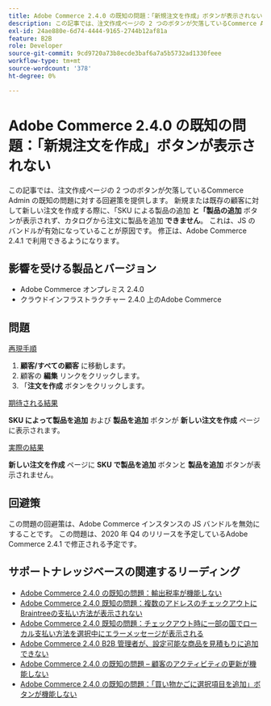 ```yaml
---
title: Adobe Commerce 2.4.0 の既知の問題：「新規注文を作成」ボタンが表示されない
description: この記事では、注文作成ページの 2 つのボタンが欠落しているCommerce Admin の既知の問題に対する回避策を提供します。 新規または既存の顧客に対して新しい注文を作成する際に、「SKU による製品の追加**と「製品の追加**」ボタンが見つからないので、カタログから注文に製品を追加す**ことはできません** これは、JS のバンドルが有効になっていることが原因です。 修正は、Adobe Commerce 2.4.1 で利用できるようになります。
exl-id: 24ae880e-6d74-4444-9165-2744b12af81a
feature: B2B
role: Developer
source-git-commit: 9cd9720a73b8ecde3baf6a7a5b5732ad1330feee
workflow-type: tm+mt
source-wordcount: '378'
ht-degree: 0%

---
```


# Adobe Commerce 2.4.0 の既知の問題：「新規注文を作成」ボタンが表示されない

この記事では、注文作成ページの 2 つのボタンが欠落しているCommerce Admin の既知の問題に対する回避策を提供します。 新規または既存の顧客に対して新しい注文を作成する際に、「SKU による製品の追加 **と「製品の追加** ボタンが表示されず、カタログから注文に製品を追加 **できません**。 これは、JS のバンドルが有効になっていることが原因です。 修正は、Adobe Commerce 2.4.1 で利用できるようになります。

## 影響を受ける製品とバージョン

* Adobe Commerce オンプレミス 2.4.0
* クラウドインフラストラクチャー 2.4.0 上のAdobe Commerce

## 問題

<u> 再現手順 </u>

1. **顧客/すべての顧客** に移動します。
1. 顧客の **編集** リンクをクリックします。
1. 「**注文を作成** ボタンをクリックします。

<u> 期待される結果 </u>

**SKU によって製品を追加** および **製品を追加** ボタンが **新しい注文を作成** ページに表示されます。

<u> 実際の結果 </u>

**新しい注文を作成** ページに **SKU で製品を追加** ボタンと **製品を追加** ボタンが表示されません。

## 回避策

この問題の回避策は、Adobe Commerce インスタンスの JS バンドルを無効にすることです。 この問題は、2020 年 Q4 のリリースを予定しているAdobe Commerce 2.4.1 で修正される予定です。

## サポートナレッジベースの関連するリーディング

* [Adobe Commerce 2.4.0 の既知の問題：輸出税率が機能しない](/help/troubleshooting/miscellaneous/magento-2-4-0-known-issue-export-tax-rates-does-not-work.md)
* [Adobe Commerce 2.4.0 既知の問題：複数のアドレスのチェックアウトにBraintreeの支払い方法が表示されない](/help/troubleshooting/payments/magento-2-4-0-braintree-not-in-multiple-addresses-checkout.md)
* [Adobe Commerce 2.4.0 既知の問題：チェックアウト時に一部の国でローカル支払い方法を選択中にエラーメッセージが表示される](/help/troubleshooting/payments/magento-2-4-0-checkout-error-selecting-local-payments.md)
* [Adobe Commerce 2.4.0 B2B 管理者が、設定可能な商品を見積もりに追加できない](/help/troubleshooting/miscellaneous/magento-2-4-0-b2b-admin-can-t-add-configurable-product-to-quote.md)
* [Adobe Commerce 2.4.0 の既知の問題 – 顧客のアクティビティの更新が機能しない](/help/troubleshooting/miscellaneous/magento-2-4-0-refresh-on-customer-activities-does-not-work.md)
* [Adobe Commerce 2.4.0 の既知の問題：「買い物かごに選択項目を追加」ボタンが機能しない](/help/troubleshooting/miscellaneous/magento-2-4-0-add-selections-to-my-cart-does-not-work.md)
